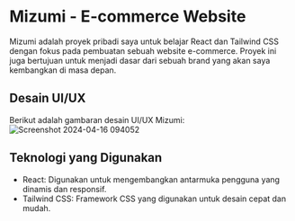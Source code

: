 # Mizumi - E-commerce Website

Mizumi adalah proyek pribadi saya untuk belajar React dan Tailwind CSS dengan fokus pada pembuatan sebuah website e-commerce. Proyek ini juga bertujuan untuk menjadi dasar dari sebuah brand yang akan saya kembangkan di masa depan.

## Desain UI/UX

Berikut adalah gambaran desain UI/UX  Mizumi:
![Screenshot 2024-04-16 094052](https://github.com/yogtan/Mizumi-Ecommerce/assets/125537069/c9aeb055-1be8-45fa-baaf-5478a8828b0c)



## Teknologi yang Digunakan

- React: Digunakan untuk mengembangkan antarmuka pengguna yang dinamis dan responsif.
- Tailwind CSS: Framework CSS yang digunakan untuk desain cepat dan mudah.
